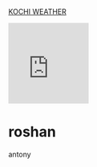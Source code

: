 
<html>
<head>
<title>Roshan ki jai</title>
</head>
<body>

<a class="weatherwidget-io" href="https://forecast7.com/en/9d9376d27/kochi/" data-label_1="KOCHI" data-label_2="WEATHER" data-theme="original" >KOCHI WEATHER</a>
<script>
!function(d,s,id){var js,fjs=d.getElementsByTagName(s)[0];if(!d.getElementById(id)){js=d.createElement(s);js.id=id;js.src='https://weatherwidget.io/js/widget.min.js';fjs.parentNode.insertBefore(js,fjs);}}(document,'script','weatherwidget-io-js');
</script>

<iframe src="http://free.timeanddate.com/clock/i7k7b0nh/n1894/szw160/szh160/hoc009/cf100/hgr0/hcw2/fav0/fiv0/mqc000/mqs3/mql25/mqw2/mqd96/mhc000/mhs3/mhl20/mhw2/mhd96/mmc000/mms3/mml5/mmw2/mmd96/hhc900/hhs2/hhw8/hms2/hmw8/hmr4/hsc000/hss3/hsl90" frameborder="0" width="160" height="160"></iframe>


<h1>roshan</h1>
<p>antony</p>

</body>
</html>
